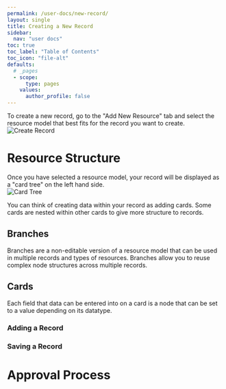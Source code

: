 ```yaml
---
permalink: /user-docs/new-record/
layout: single
title: Creating a New Record
sidebar:
  nav: "user docs"
toc: true
toc_label: "Table of Contents"
toc_icon: "file-alt"
defaults:
  # _pages
  - scope:
      type: pages
    values:
      author_profile: false
---
```


To create a new record, go to the "Add New Resource" tab and select the resource model that best fits for the record you want to create.
![Create Record]({{site.url}}/assets/images/newRecordAnnotated.png)

# Resource Structure
Once you have selected a resource model, your record will be displayed as a "card tree" on the left hand side.  
![Card Tree]({{site.url}}/assets/images/cardTreeAnnotated.png)  

You can think of creating data within your record as adding cards. Some cards are nested within other cards to give more structure to records.
## Branches
Branches are a non-editable version of a resource model that can be used in multiple records and types of resources. Branches allow you to reuse complex node structures across multiple records.
## Cards
Each field that data can be entered into on a card is a node that can be set to a value depending on its datatype.
### Adding a Record
### Saving a Record

# Approval Process

